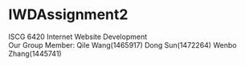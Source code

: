 # IWDAssignment2
ISCG 6420 Internet Website Development<br>
Our Group Member:
Qile Wang(1465917)
Dong Sun(1472264)
Wenbo Zhang(1445741)

